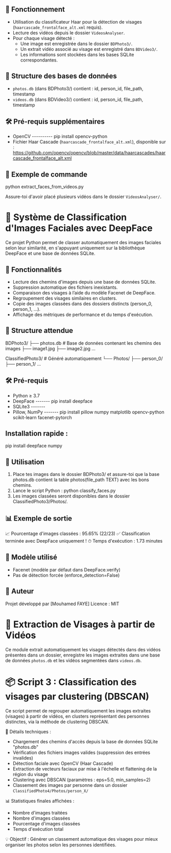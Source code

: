 🧰 Fonctionnement
-----------------
- Utilisation du classificateur Haar pour la détection de visages (`haarcascade_frontalface_alt.xml` requis).
- Lecture des vidéos depuis le dossier `VideosAnalyser`.
- Pour chaque visage détecté :
  - Une image est enregistrée dans le dossier `BDPhoto3/`.
  - Un extrait vidéo associé au visage est enregistré dans `BDVideo3/`.
  - Les informations sont stockées dans les bases SQLite correspondantes.

📁 Structure des bases de données
---------------------------------
- `photos.db` (dans BDPhoto3/) contient : id, person_id, file_path, timestamp
- `videos.db` (dans BDVideo3/) contient : id, person_id, file_path, timestamp

🛠️ Pré-requis supplémentaires
-----------------------------
- OpenCV ---------- pip install opencv-python
- Fichier Haar Cascade (`haarcascade_frontalface_alt.xml`), disponible sur : https://github.com/opencv/opencv/blob/master/data/haarcascades/haarcascade_frontalface_alt.xml

🧪 Exemple de commande
----------------------
python extract_faces_from_videos.py

Assure-toi d'avoir placé plusieurs vidéos dans le dossier `VideosAnalyser/`.


📸 Système de Classification d'Images Faciales avec DeepFace
===========================================================

Ce projet Python permet de classer automatiquement des images faciales selon leur similarité, en s'appuyant uniquement sur la bibliothèque DeepFace et une base de données SQLite.

🚀 Fonctionnalités
------------------
- Lecture des chemins d'images depuis une base de données SQLite.
- Suppression automatique des fichiers inexistants.
- Comparaison des visages à l’aide du modèle Facenet de DeepFace.
- Regroupement des visages similaires en clusters.
- Copie des images classées dans des dossiers distincts (person_0, person_1, ...).
- Affichage des métriques de performance et du temps d'exécution.

📁 Structure attendue
---------------------
BDPhoto3/
├── photos.db           # Base de données contenant les chemins des images
├── image1.jpg
├── image2.jpg
...

ClassifiedPhoto3/       # Généré automatiquement
└── Photos/
    ├── person_0/
    ├── person_1/
    ...

🛠️ Pré-requis
-------------
- Python ≥ 3.7
- DeepFace       ------- pip install deepface
- SQLite3        ------- 
- Pillow, NumPy  ------- pip install pillow numpy matplotlib opencv-python scikit-learn facenet-pytorch

Installation rapide :
---------------------
pip install deepface numpy

🧠 Utilisation
--------------
1. Place tes images dans le dossier BDPhoto3/ et assure-toi que la base photos.db contient la table photos(file_path TEXT) avec les bons chemins.
2. Lance le script Python :
   python classify_faces.py
3. Les images classées seront disponibles dans le dossier ClassifiedPhoto3/Photos/.

📊 Exemple de sortie
--------------------
📈 Pourcentage d'images classées : 95.65% (22/23)
✅ Classification terminée avec DeepFace uniquement !
⏱ Temps d'exécution : 1.73 minutes

🧪 Modèle utilisé
-----------------
- Facenet (modèle par défaut dans DeepFace.verify)
- Pas de détection forcée (enforce_detection=False)

📝 Auteur
---------
Projet développé par [Mouhamed FAYE]
Licence : MIT

🎥 Extraction de Visages à partir de Vidéos
==========================

Ce module extrait automatiquement les visages détectés dans des vidéos présentes dans un dossier, enregistre les images extraites dans une base de données `photos.db` et les vidéos segmentées dans `videos.db`.

📦 Script 3 : Classification des visages par clustering (DBSCAN)
===========================

Ce script permet de regrouper automatiquement les images extraites (visages) à partir de vidéos, en clusters représentant des personnes distinctes, via la méthode de clustering DBSCAN.

🔧 Détails techniques :
- Chargement des chemins d'accès depuis la base de données SQLite "photos.db"
- Vérification des fichiers images valides (suppression des entrées invalides)
- Détection faciale avec OpenCV (Haar Cascade)
- Extraction de vecteurs faciaux par mise à l'échelle et flattening de la région du visage
- Clustering avec DBSCAN (paramètres : eps=5.0, min_samples=2)
- Classement des images par personne dans un dossier `ClassifiedPhoto4/Photos/person_X/`

📊 Statistiques finales affichées :
- Nombre d'images traitées
- Nombre d'images classées
- Pourcentage d'images classées
- Temps d'exécution total

💡 Objectif : Générer un classement automatique des visages pour mieux organiser les photos selon les personnes identifiées.
